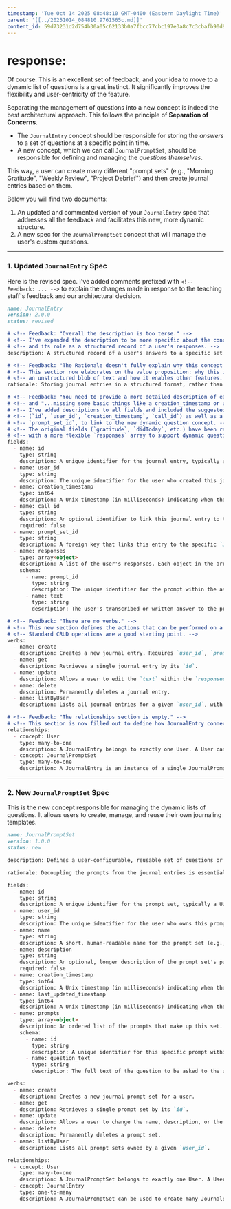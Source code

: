 ```yaml
---
timestamp: 'Tue Oct 14 2025 08:48:10 GMT-0400 (Eastern Daylight Time)'
parent: '[[../20251014_084810.9761565c.md]]'
content_id: 59d73231d2d754b30a05c62133b0a7fbcc77cbc197e3a8c7c3cbafb90d9b9189
---
```


# response:

Of course. This is an excellent set of feedback, and your idea to move to a dynamic list of questions is a great instinct. It significantly improves the flexibility and user-centricity of the feature.

Separating the management of questions into a new concept is indeed the best architectural approach. This follows the principle of **Separation of Concerns**.

* The `JournalEntry` concept should be responsible for storing the *answers* to a set of questions at a specific point in time.
* A new concept, which we can call `JournalPromptSet`, should be responsible for defining and managing the *questions themselves*.

This way, a user can create many different "prompt sets" (e.g., "Morning Gratitude", "Weekly Review", "Project Debrief") and then create journal entries based on them.

Below you will find two documents:

1. An updated and commented version of your `JournalEntry` spec that addresses all the feedback and facilitates this new, more dynamic structure.
2. A new spec for the `JournalPromptSet` concept that will manage the user's custom questions.

***

### 1. Updated `JournalEntry` Spec

Here is the revised spec. I've added comments prefixed with `<!-- Feedback: ... -->` to explain the changes made in response to the teaching staff's feedback and our architectural decision.

```markdown
name: JournalEntry
version: 2.0.0
status: revised

# <!-- Feedback: "Overall the description is too terse." -->
# <!-- I've expanded the description to be more specific about the concept's purpose -->
# <!-- and its role as a structured record of a user's responses. -->
description: A structured record of a user's answers to a specific set of journal prompts. Each entry captures a snapshot in time, linking the user's responses to the questions that were asked, providing a consistent and queryable history of their reflections.

# <!-- Feedback: "The Rationale doesn't fully explain why this concept is needed." -->
# <!-- This section now elaborates on the value proposition: why this is better than -->
# <!-- an unstructured blob of text and how it enables other features. -->
rationale: Storing journal entries in a structured format, rather than as free-form text, is crucial for several reasons. It allows the application to consistently render entries, enables users to query their history (e.g., "Show me all my gratitude entries from last month"), and facilitates data analysis for tracking mood or progress over time. It decouples the *answers* from the *questions*, allowing for a flexible system where users can define their own journaling routines.

# <!-- Feedback: "You need to provide a more detailed description of each field..." -->
# <!-- and "...missing some basic things like a creation_timestamp or user_id..." -->
# <!-- I've added descriptions to all fields and included the suggested fields -->
# <!-- (`id`, `user_id`, `creation_timestamp`, `call_id`) as well as a new field, -->
# <!-- `prompt_set_id`, to link to the new dynamic question concept. -->
# <!-- The original fields (`gratitude`, `didToday`, etc.) have been replaced -->
# <!-- with a more flexible `responses` array to support dynamic questions. -->
fields:
  - name: id
    type: string
    description: A unique identifier for the journal entry, typically a UUID.
  - name: user_id
    type: string
    description: The unique identifier for the user who created this journal entry. This is essential for data ownership and retrieval.
  - name: creation_timestamp
    type: int64
    description: A Unix timestamp (in milliseconds) indicating when the entry was created. Essential for sorting and time-based queries.
  - name: call_id
    type: string
    description: An optional identifier to link this journal entry to the specific call session during which it was recorded. This provides valuable traceability.
    required: false
  - name: prompt_set_id
    type: string
    description: A foreign key that links this entry to the specific `JournalPromptSet` that was used to generate it. This tells us which set of questions was answered.
  - name: responses
    type: array<object>
    description: A list of the user's responses. Each object in the array links a specific prompt to its corresponding answer.
    schema:
      - name: prompt_id
        type: string
        description: The unique identifier for the prompt within the associated `JournalPromptSet`.
      - name: text
        type: string
        description: The user's transcribed or written answer to the prompt.

# <!-- Feedback: "There are no verbs." -->
# <!-- This new section defines the actions that can be performed on a JournalEntry. -->
# <!-- Standard CRUD operations are a good starting point. -->
verbs:
  - name: create
    description: Creates a new journal entry. Requires `user_id`, `prompt_set_id`, and `responses`.
  - name: get
    description: Retrieves a single journal entry by its `id`.
  - name: update
    description: Allows a user to edit the `text` within the `responses` of their journal entry.
  - name: delete
    description: Permanently deletes a journal entry.
  - name: listByUser
    description: Lists all journal entries for a given `user_id`, with optional date range filters.

# <!-- Feedback: "The relationships section is empty." -->
# <!-- This section is now filled out to define how JournalEntry connects to other concepts. -->
relationships:
  - concept: User
    type: many-to-one
    description: A JournalEntry belongs to exactly one User. A User can have many JournalEntries.
  - concept: JournalPromptSet
    type: many-to-one
    description: A JournalEntry is an instance of a single JournalPromptSet. A JournalPromptSet can have many JournalEntries.
```

***

### 2. New `JournalPromptSet` Spec

This is the new concept responsible for managing the dynamic lists of questions. It allows users to create, manage, and reuse their own journaling templates.

```markdown
name: JournalPromptSet
version: 1.0.0
status: new

description: Defines a user-configurable, reusable set of questions or prompts for a journaling session. This concept allows users to create personalized journaling routines, such as a "Daily Check-in" or a "Weekly Review".

rationale: Decoupling the prompts from the journal entries is essential for a flexible and scalable system. This concept empowers users to customize their journaling experience beyond a fixed set of questions. It also enables future features like sharing prompt sets with other users or community-curated templates. By centralizing prompt management, we ensure consistency and make it easier to add, remove, or reorder questions for a given routine.

fields:
  - name: id
    type: string
    description: A unique identifier for the prompt set, typically a UUID.
  - name: user_id
    type: string
    description: The unique identifier for the user who owns this prompt set.
  - name: name
    type: string
    description: A short, human-readable name for the prompt set (e.g., "Evening Reflection").
  - name: description
    type: string
    description: An optional, longer description of the prompt set's purpose or focus.
    required: false
  - name: creation_timestamp
    type: int64
    description: A Unix timestamp (in milliseconds) indicating when the prompt set was first created.
  - name: last_updated_timestamp
    type: int64
    description: A Unix timestamp (in milliseconds) indicating when the prompt set was last modified.
  - name: prompts
    type: array<object>
    description: An ordered list of the prompts that make up this set.
    schema:
      - name: id
        type: string
        description: A unique identifier for this specific prompt within the set (e.g., "q1", "q2"). This is used to link a response in a `JournalEntry` back to this question.
      - name: question_text
        type: string
        description: The full text of the question to be asked to the user (e.g., "What are you grateful for today?").

verbs:
  - name: create
    description: Creates a new journal prompt set for a user.
  - name: get
    description: Retrieves a single prompt set by its `id`.
  - name: update
    description: Allows a user to change the name, description, or the list of prompts in their set.
  - name: delete
    description: Permanently deletes a prompt set.
  - name: listByUser
    description: Lists all prompt sets owned by a given `user_id`.

relationships:
  - concept: User
    type: many-to-one
    description: A JournalPromptSet belongs to exactly one User. A User can have many JournalPromptSets.
  - concept: JournalEntry
    type: one-to-many
    description: A JournalPromptSet can be used to create many JournalEntries.
```
